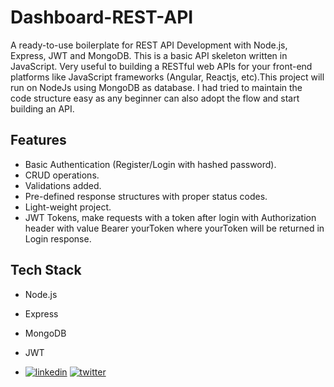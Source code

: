 
# Dashboard-REST-API

A ready-to-use boilerplate for REST API Development with Node.js, Express, JWT and MongoDB.
This is a basic API skeleton written in JavaScript. Very useful to building a RESTful web APIs for your front-end platforms like JavaScript frameworks (Angular, Reactjs, etc).This project will run on NodeJs using MongoDB as database. I had tried to maintain the code structure easy as any beginner can also adopt the flow and start building an API.


## Features

- Basic Authentication (Register/Login with hashed password).
- CRUD operations.
- Validations added.
- Pre-defined response structures with proper status codes.
- Light-weight project.
- JWT Tokens, make requests with a token after login with Authorization header with value Bearer yourToken where yourToken will be returned in Login response.


## Tech Stack
- Node.js
- Express
- MongoDB
- JWT

- [![linkedin](https://img.shields.io/badge/linkedin-0A66C2?style=for-the-badge&logo=linkedin&logoColor=white)](https://www.linkedin.com/in/satyam-kumar-mishra/)
[![twitter](https://img.shields.io/badge/twitter-1DA1F2?style=for-the-badge&logo=twitter&logoColor=white)](https://twitter.com/viper_1749)

